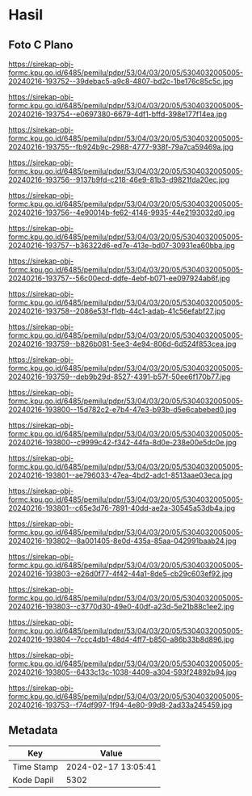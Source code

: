 # Hasil

## Foto C Plano

https://sirekap-obj-formc.kpu.go.id/6485/pemilu/pdpr/53/04/03/20/05/5304032005005-20240216-193752--39debac5-a9c8-4807-bd2c-1be176c85c5c.jpg

https://sirekap-obj-formc.kpu.go.id/6485/pemilu/pdpr/53/04/03/20/05/5304032005005-20240216-193754--e0697380-6679-4df1-bffd-398e177f14ea.jpg

https://sirekap-obj-formc.kpu.go.id/6485/pemilu/pdpr/53/04/03/20/05/5304032005005-20240216-193755--fb924b9c-2988-4777-938f-79a7ca59469a.jpg

https://sirekap-obj-formc.kpu.go.id/6485/pemilu/pdpr/53/04/03/20/05/5304032005005-20240216-193756--9137b9fd-c218-46e9-81b3-d9821fda20ec.jpg

https://sirekap-obj-formc.kpu.go.id/6485/pemilu/pdpr/53/04/03/20/05/5304032005005-20240216-193756--4e90014b-fe62-4146-9935-44e2193032d0.jpg

https://sirekap-obj-formc.kpu.go.id/6485/pemilu/pdpr/53/04/03/20/05/5304032005005-20240216-193757--b36322d6-ed7e-413e-bd07-30931ea60bba.jpg

https://sirekap-obj-formc.kpu.go.id/6485/pemilu/pdpr/53/04/03/20/05/5304032005005-20240216-193757--56c00ecd-ddfe-4ebf-b071-ee097924ab6f.jpg

https://sirekap-obj-formc.kpu.go.id/6485/pemilu/pdpr/53/04/03/20/05/5304032005005-20240216-193758--2086e53f-f1db-44c1-adab-41c56efabf27.jpg

https://sirekap-obj-formc.kpu.go.id/6485/pemilu/pdpr/53/04/03/20/05/5304032005005-20240216-193759--b826b081-5ee3-4e94-806d-6d524f853cea.jpg

https://sirekap-obj-formc.kpu.go.id/6485/pemilu/pdpr/53/04/03/20/05/5304032005005-20240216-193759--deb9b29d-8527-4391-b57f-50ee6f170b77.jpg

https://sirekap-obj-formc.kpu.go.id/6485/pemilu/pdpr/53/04/03/20/05/5304032005005-20240216-193800--15d782c2-e7b4-47e3-b93b-d5e6cabebed0.jpg

https://sirekap-obj-formc.kpu.go.id/6485/pemilu/pdpr/53/04/03/20/05/5304032005005-20240216-193800--c9999c42-f342-44fa-8d0e-238e00e5dc0e.jpg

https://sirekap-obj-formc.kpu.go.id/6485/pemilu/pdpr/53/04/03/20/05/5304032005005-20240216-193801--ae796033-47ea-4bd2-adc1-8513aae03eca.jpg

https://sirekap-obj-formc.kpu.go.id/6485/pemilu/pdpr/53/04/03/20/05/5304032005005-20240216-193801--c65e3d76-7891-40dd-ae2a-30545a53db4a.jpg

https://sirekap-obj-formc.kpu.go.id/6485/pemilu/pdpr/53/04/03/20/05/5304032005005-20240216-193802--8a001405-8e0d-435a-85aa-042991baab24.jpg

https://sirekap-obj-formc.kpu.go.id/6485/pemilu/pdpr/53/04/03/20/05/5304032005005-20240216-193803--e26d0f77-4f42-44a1-8de5-cb29c603ef92.jpg

https://sirekap-obj-formc.kpu.go.id/6485/pemilu/pdpr/53/04/03/20/05/5304032005005-20240216-193803--c3770d30-49e0-40df-a23d-5e21b88c1ee2.jpg

https://sirekap-obj-formc.kpu.go.id/6485/pemilu/pdpr/53/04/03/20/05/5304032005005-20240216-193804--7ccc4db1-48d4-4ff7-b850-a86b33b8d896.jpg

https://sirekap-obj-formc.kpu.go.id/6485/pemilu/pdpr/53/04/03/20/05/5304032005005-20240216-193805--6433c13c-1038-4409-a304-593f24892b94.jpg

https://sirekap-obj-formc.kpu.go.id/6485/pemilu/pdpr/53/04/03/20/05/5304032005005-20240216-193753--f74df997-1f94-4e80-99d8-2ad33a245459.jpg


## Metadata

| Key        | Value               |
| ---------- | ------------------- |
| Time Stamp | 2024-02-17 13:05:41 |
| Kode Dapil | 5302                |




